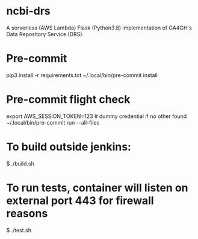 # ncbi-drs

A serverless (AWS Lambda) Flask (Python3.8) implementation of GA4GH's Data
Repository Service (DRS).

# Pre-commit
pip3 install -r requirements.txt
~/.local/bin/pre-commit install

# Pre-commit flight check
export AWS_SESSION_TOKEN=123 # dummy credential if no other found
~/.local/bin/pre-commit run --all-files

# To build outside jenkins:
$ ./build.sh

# To run tests, container will listen on external port 443 for firewall reasons
$ ./test.sh
